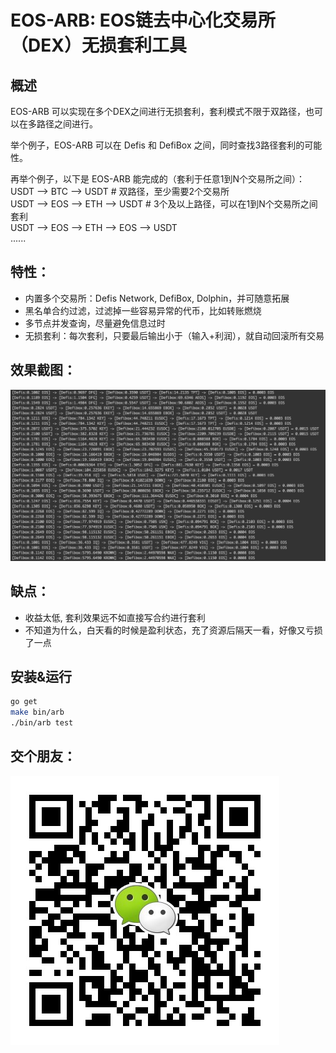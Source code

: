 EOS-ARB: EOS链去中心化交易所（DEX）无损套利工具
===

概述
---
EOS-ARB 可以实现在多个DEX之间进行无损套利，套利模式不限于双路径，也可以在多路径之间进行。

举个例子，EOS-ARB 可以在 Defis 和 DefiBox 之间，同时查找3路径套利的可能性。 

再举个例子，以下是 EOS-ARB 能完成的（套利于任意1到N个交易所之间）：  
USDT --> BTC --> USDT # 双路径，至少需要2个交易所  
USDT --> EOS --> ETH --> USDT # 3个及以上路径，可以在1到N个交易所之间套利  
USDT --> EOS --> ETH --> EOS --> USDT   
......  


特性：
---
- 内置多个交易所：Defis Network, DefiBox, Dolphin，并可随意拓展
- 黑名单合约过滤，过滤掉一些容易异常的代币，比如转账燃烧
- 多节点并发查询，尽量避免信息过时
- 无损套利：每次套利，只要最后输出小于（输入+利润），就自动回滚所有交易

效果截图：
---
![套利效果](./resources/img/example.png)

缺点：
---
- 收益太低, 套利效果远不如直接写合约进行套利
- 不知道为什么，白天看的时候是盈利状态，充了资源后隔天一看，好像又亏损了一点

安装&运行
--
```bash
go get
make bin/arb
./bin/arb test
```

交个朋友：
--
![联系方式](./resources/img/wechat.jpeg)

